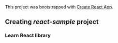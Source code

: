 This project was bootstrapped with [Create React App](https://github.com/facebook/create-react-app).

## Creating *react-sample* project

### Learn React library
